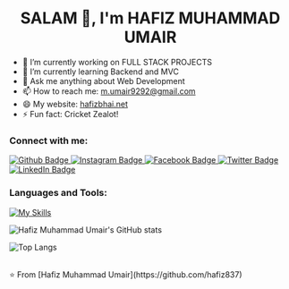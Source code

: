 <h1 align="center">SALAM 👋, I'm HAFIZ MUHAMMAD UMAIR</h1>

- 🔭 I’m currently working on FULL STACK PROJECTS
- 🌱 I’m currently learning Backend and MVC 
- 💬 Ask me anything about Web Development
- 📫 How to reach me: m.umair9292@gmail.com
- 😄 My website: [hafizbhai.net](https://hafizbhai.net)
- ⚡ Fun fact: Cricket Zealot!

### Connect with me:
<div id="badges">
  <a href="https://github.com/hafiz837/">
    <img src="https://img.shields.io/badge/Github-white?style=for-the-badge&logo=Github&logoColor=black" alt="Github Badge"/>
  </a>
  <a href="https://www.instagram.com/muhammad__umair888/">
    <img src="https://img.shields.io/badge/Instagram-purple?style=for-the-badge&logo=instagram&logoColor=white" alt="Instagram Badge"/>
  </a>
  <a href="https://www.facebook.com/share/vCth6jEfStLvY4uk/?mibextid=qi2Omg">
    <img src="https://img.shields.io/badge/Facebook-blue?style=for-the-badge&logo=facebook&logoColor=white" alt="Facebook Badge"/>
  </a>
  <a href="https://twitter.com/hafiz__837">
    <img src="https://img.shields.io/badge/Twitter-blue?style=for-the-badge&logo=twitter&logoColor=white" alt="Twitter Badge"/>
  </a>
  <a href="https://www.linkedin.com/in/hafiz-muhammad-umair-728825273/">
    <img src="https://img.shields.io/badge/LinkedIn-blue?style=for-the-badge&logo=linkedin&logoColor=white" alt="LinkedIn Badge"/>
  </a>
</div>

### Languages and Tools:
[![My Skills](https://skillicons.dev/icons?i=html,css,js,ts,tailwind,bootstrap,nodejs,react,git,github,express,mongodb)](https://skillicons.dev)

![Hafiz Muhammad Umair's GitHub stats](https://github-readme-stats.vercel.app/api?username=hafiz837&show_icons=true&theme=dark)

![Top Langs](https://github-readme-stats.vercel.app/api/top-langs/?username=hafiz837&theme=dark)

<br>
⭐️ From [Hafiz Muhammad Umair](https://github.com/hafiz837)
